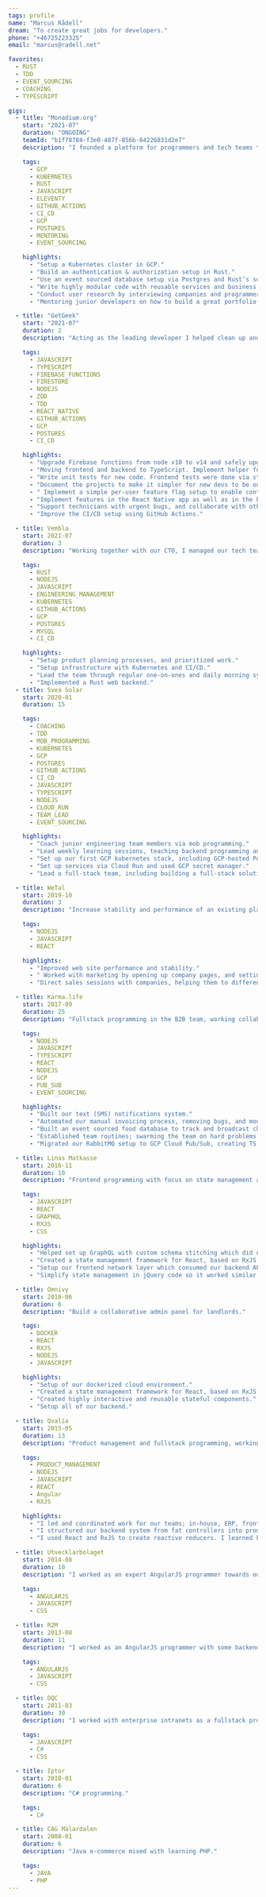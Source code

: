 ```yaml
---
tags: profile
name: "Marcus Rådell"
dream: "To create great jobs for developers."
phone: "+46725223325"
email: "marcus@radell.net"

favorites:
  - RUST
  - TDD
  - EVENT_SOURCING
  - COACHING
  - TYPESCRIPT

gigs:
  - title: "Monadium.org"
    start: "2021-07"
    duration: "ONGOING"
    teamId: "b1f78784-f3e0-487f-856b-64226831d2e7"
    description: "I founded a platform for programmers and tech teams to collaborate and improve."

    tags:
      - GCP
      - KUBERNETES
      - RUST
      - JAVASCRIPT
      - ELEVENTY
      - GITHUB_ACTIONS
      - CI_CD
      - GCP
      - POSTGRES
      - MENTORING
      - EVENT_SOURCING

    highlights:
      - "Setup a Kubernetes cluster in GCP."
      - "Build an authentication & authorization setup in Rust."
      - "Use an event sourced database setup via Postgres and Rust’s sqlx."
      - "Write highly modular code with reusable services and business logic that is simple to extract out to their own services."
      - "Conduct user research by interviewing companies and programmers on their recruitment needs."
      - "Mentoring junior developers on how to build a great portfolio to showcase their skills by using a project board, writing tests, and documenting properly."

  - title: "GetGeek"
    start: "2021-07"
    duration: 2
    description: "Acting as the leading developer I helped clean up and structure the code and infrastructure."

    tags:
      - JAVASCRIPT
      - TYPESCRIPT
      - FIREBASE_FUNCTIONS
      - FIRESTORE
      - NODEJS
      - ZOD
      - TDD
      - REACT_NATIVE
      - GITHUB_ACTIONS
      - GCP
      - POSTGRES
      - CI_CD

    highlights:
      - "Upgrade Firebase functions from node v10 to v14 and safely upgrade packages by reading through changelogs and updating code as needed."
      - "Moving frontend and backend to TypeScript. Implement helper functions that enforce request payload validation via Zod."
      - "Write unit tests for new code. Frontend tests were done via state machines and reducers, backend separated out logic and mocked the database layer."
      - "Document the projects to make it simpler for new devs to be onboarded."
      - " Implement a simple per-user feature flag setup to enable continuous delivery to the production environment."
      - "Implement features in the React Native app as well as in the backend."
      - "Support technicians with urgent bugs, and collaborate with other functions in the company to capture their needs and plan the technical backlog."
      - "Improve the CI/CD setup using GitHub Actions."

  - title: Vembla
    start: 2021-07
    duration: 3
    description: "Working together with our CTO, I managed our tech team to setup personal goals, prioritize our backlog, and implement our Rust backend."

    tags:
      - RUST
      - NODEJS
      - JAVASCRIPT
      - ENGINEERING_MANAGEMENT
      - KUBERNETES
      - GITHUB_ACTIONS
      - GCP
      - POSTGRES
      - MYSQL
      - CI_CD

    highlights:
      - "Setup product planning processes, and prioritized work."
      - "Setup infrastructure with Kubernetes and CI/CD."
      - "Lead the team through regular one-on-ones and daily morning sync meetings. Supported team members with regular pair programming sessions."
      - "Implemented a Rust web backend."
  - title: Svea Solar
    start: 2020-01
    duration: 15

    tags:
      - COACHING
      - TDD
      - MOB_PROGRAMMING
      - KUBERNETES
      - GCP
      - POSTGRES
      - GITHUB_ACTIONS
      - CI_CD
      - JAVASCRIPT
      - TYPESCRIPT
      - NODEJS
      - CLOUD_RUN
      - TEAM_LEAD
      - EVENT_SOURCING

    highlights:
      - "Coach junior engineering team members via mob programming."
      - "Lead weekly learning sessions, teaching backend programming and TDD."
      - "Set up our first GCP kubernetes stack, including GCP-hosted Postgres with GitHub actions for CI/CD."
      - "Set up services via Cloud Run and used GCP secret manager."
      - "Lead a full-stack team, including building a full-stack solution used by all tech teams across multiple departments. The solution included a type-safe schema that replaced controllers by using domain model interfaces as type arguments. It had support for structured logging on GCP, validation of environment variables, and a modular code structure which made it simple for us to divide the code into multiple services when needed."

  - title: WeTal
    start: 2019-10
    duration: 3
    description: "Increase stability and performance of an existing platform, selling the product to companies, and working on implementing new features."

    tags:
      - NODEJS
      - JAVASCRIPT
      - REACT

    highlights:
      - "Improved web site performance and stability."
      - " Worked with marketing by opening up company pages, and setting up a community for developers."
      - "Direct sales sessions with companies, helping them to differentiate themselves on our platform."

  - title: Karma.life
    start: 2017-09
    duration: 25
    description: "Fullstack programming in the B2B team, working collaboratively across teams to stabilize our architecture."

    tags:
      - NODEJS
      - JAVASCRIPT
      - TYPESCRIPT
      - REACT
      - NODEJS
      - GCP
      - PUB_SUB
      - EVENT_SOURCING

    highlights:
      - "Built our text (SMS) notifications system."
      - "Automated our manual invoicing process, removing bugs, and modularized code for simpler maintenance."
      - "Built an event sourced food database to track and broadcast changes in our item inventory."
      - "Established team routines; swarming the team on hard problems, and having continuous communication with our sales team to improve our time-to-restore."
      - "Migrated our RabbitMQ setup to GCP Cloud Pub/Sub, creating TS types which did not exist at the time."

  - title: Linas Matkasse
    start: 2016-11
    duration: 10
    description: "Frontend programming with focus on state management and networking."

    tags:
      - JAVASCRIPT
      - REACT
      - GRAPHQL
      - RXJS
      - CSS

    highlights:
      - "Helped set up GraphQL with custom schema stitching which did not exist at the time."
      - "Created a state management framework for React, based on RxJS to simplify our stack (v2)."
      - "Setup our frontend network layer which consumed our backend API."
      - "Simplify state management in jQuery code so it worked similar to React's setState."

  - title: Omnivy
    start: 2016-06
    duration: 6
    description: "Build a collaborative admin panel for landlords."

    tags:
      - DOCKER
      - REACT
      - RXJS
      - NODEJS
      - JAVASCRIPT

    highlights:
      - "Setup of our dockerized cloud environment."
      - "Created a state management framework for React, based on RxJS to simplify our stack (v1)."
      - "Created highly interactive and reusable stateful components."
      - "Setup all of our backend."

  - title: Qvalia
    start: 2015-05
    duration: 13
    description: "Product management and fullstack programming, working closely with our CEO."

    tags:
      - PRODUCT_MANAGEMENT
      - NODEJS
      - JAVASCRIPT
      - REACT
      - Angular
      - RXJS

    highlights:
      - "I led and coordinated work for our teams; in-house, ERP, frontend, backend. I shortened our backlog according to Mary Poppendieck’s view that the backlog is inventory and thus a “waste” in lean terms (a cost)."
      - "I structured our backend system from fat controllers into promise-based (before it was part of ECMA) thin controllers."
      - "I used React and RxJS to create reactive reducers. I learned how to use setState to do reducers the same way as is done today via useReducer hooks."

  - title: Utvecklarbolaget
    start: 2014-08
    duration: 10
    description: "I worked as an expert AngularJS programmer towards our customers."

    tags:
      - ANGULARJS
      - JAVASCRIPT
      - CSS

  - title: R2M
    start: 2013-08
    duration: 11
    description: "I worked as an AngularJS programmer with some backend included."

    tags:
      - ANGULARJS
      - JAVASCRIPT
      - CSS

  - title: DQC
    start: 2011-03
    duration: 30
    description: "I worked with enterprise intranets as a fullstack programmer."

    tags:
      - JAVASCRIPT
      - C#
      - CSS

  - title: Iptor
    start: 2010-01
    duration: 6
    description: "C# programming."

    tags:
      - C#

  - title: CAG Mälardalen
    start: 2008-01
    duration: 6
    description: "Java e-commerce mixed with learning PHP."

    tags:
      - JAVA
      - PHP
---
```

